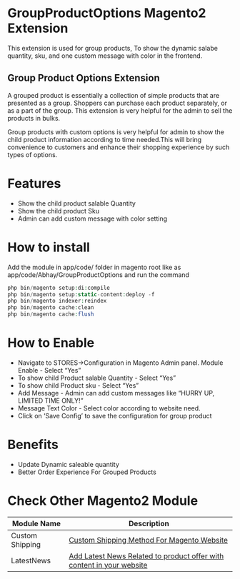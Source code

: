 # GroupProductOptions Magento2 Extension
This extension is used for group products, To show the  dynamic salabe quantity, sku, and one custom message  with color in the frontend. 

## Group Product Options Extension

A grouped product is essentially a collection of simple products that are presented as a group. Shoppers can purchase each product separately, or as a part of the group. This extension is very helpful for the admin to sell the products  in bulks.

Group products with custom options is very helpful for admin to show the child product information according to time needed.This will bring convenience to customers and enhance their shopping experience by such types of options.

# Features

* Show the child product salable Quantity
* Show the child product Sku
* Admin can add custom message with color setting

# How to install

Add the module in app/code/ folder in magento root like as app/code/Abhay/GroupProductOptions
and run the command 
```php bin/magento setup:upgrade
php bin/magento setup:di:compile
php bin/magento setup:static-content:deploy -f
php bin/magento indexer:reindex
php bin/magento cache:clean
php bin/magento cache:flush
```

# How to Enable 

* Navigate to STORES->Configuration in Magento Admin panel. Module Enable - Select “Yes” 
* To show child Product salable Quantity - Select “Yes”
* To show child Product sku - Select “Yes”
* Add Message - Admin can add custom messages like “HURRY UP, LIMITED TIME ONLY!”
* Message Text Color - Select color according to website need.
* Click on ‘Save Config’ to save the configuration for group product

# Benefits 

* Update Dynamic saleable quantity
* Better Order Experience For Grouped Products

# Check Other Magento2 Module

| Module Name | Description |
| --- | --- |
| Custom Shipping | [Custom Shipping Method For Magento Website](https://github.com/Abhay-Agrawal/Abhay_CustomShipping-1.0.0) |
| LatestNews | [Add Latest News Related to product offer with content in your website](https://github.com/Abhay-Agrawal/Abhay_LatestNews-1.0.0) |
